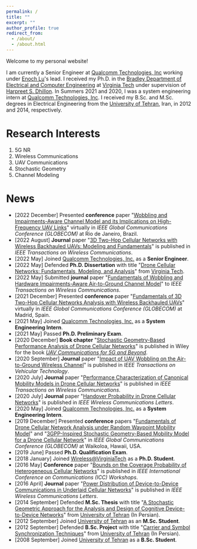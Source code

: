 ```yaml
---
permalink: /
title: ""
excerpt: ""
author_profile: true
redirect_from: 
  - /about/
  - /about.html
---  
```

Welcome to my personal website!

I am currently a Senior Engineer at [Qualcomm Technologies, Inc](https://www.qualcomm.com) working under [Enoch Lu](https://www.linkedin.com/in/enoch-lu-17a70546)'s lead. I received my Ph.D. in the [Bradley Department of Electrical and Computer Engineering](https://ece.vt.edu) at [Virginia Tech](https://vt.edu) under supervision of [Harpreet S. Dhillon](https://www.dhillon.ece.vt.edu). In Summers 2021 and 2020, I was a system engineering intern at [Qualcomm Technologies, Inc](https://www.qualcomm.com). I received my B.Sc. and M.Sc. degrees in Electrical Engineering from the [University of Tehran](https://ut.ac.ir/en), Iran, in 2012 and 2014, respectively.


Research Interests
======
1. 5G NR
2. Wireless Communications
3. UAV Communications
4. Stochastic Geometry
5. Channel Modeling

News
======
* [2022 December] Presented **conference** paper "[Wobbling and Impairments-Aware Channel Model and its Implications on High-Frequency UAV Links](https://ieeexplore.ieee.org/document/10000688)" virtually in *IEEE Global Communications Conference (GLOBECOM)* at Rio de Janeiro, Brazil.
* [2022 August] **Journal** paper "[3D Two-Hop Cellular Networks with Wireless Backhauled UAVs: Modeling and Fundamentals](https://ieeexplore.ieee.org/document/9712177)" is published in *IEEE Transactions on Wireless Communications*.
* [2022 May] Joined [Qualcomm Technologies, Inc.](https://www.qualcomm.com) as a **Senior Engineer**.
* [2022 May] Defended **Ph.D. Dissertation** with title "[Drone Cellular Networks: Fundamentals, Modeling, and Analysis](https://vtechworks.lib.vt.edu/handle/10919/110919)" from [Virginia Tech](https://vt.edu).
* [2022 May] Submitted **journal** paper "[Fundamentals of Wobbling and Hardware Impairments-Aware Air-to-Ground Channel Model](https://arxiv.org/abs/2205.10957)" to *IEEE Transactions on Wireless Communications*.
* [2021 December] Presented **conference** paper "[Fundamentals of 3D Two-Hop Cellular Networks Analysis with Wireless Backhauled UAVs](https://ieeexplore.ieee.org/document/9685132)" virtually in *IEEE Global Communications Conference (GLOBECOM)* at Madrid, Spain.
* [2021 May] Joined [Qualcomm Technologies, Inc.](https://www.qualcomm.com) as a **System Engineering Intern**.
* [2021 May] Passed **Ph.D. Preliminary Exam**.
* [2020 December] **Book chapter** "[Stochastic Geometry-Based Performance Analysis of Drone Cellular Networks](https://onlinelibrary.wiley.com/doi/abs/10.1002/9781119575795.ch9)" is published in Wiley for the book *[UAV Communications for 5G and Beyond](https://onlinelibrary.wiley.com/doi/book/10.1002/9781119575795)*.
* [2020 September] **Journal** paper "[Impact of UAV Wobbling on the Air-to-Ground Wireless Channel](https://ieeexplore.ieee.org/abstract/document/9206092)" is published in *IEEE Transactions on Vehicular Technology*.
* [2020 July] **Journal** paper "[Performance Characterization of Canonical Mobility Models in Drone Cellular Networks](https://ieeexplore.ieee.org/abstract/document/9078878)" is published in *IEEE Transactions on Wireless Communications*.
* [2020 July] **Journal** paper "[Handover Probability in Drone Cellular Networks](https://ieeexplore.ieee.org/abstract/document/9003219)" is published in *IEEE Wireless Communications Letters*.
* [2020 May] Joined [Qualcomm Technologies, Inc.](https://www.qualcomm.com) as a **System Engineering Intern**.
* [2019 December] Presented **conference** papers "[Fundamentals of Drone Cellular Network Analysis under Random Waypoint Mobility Model](https://ieeexplore.ieee.org/abstract/document/9013341)" and "[3GPP-Inspired Stochastic Geometry-Based Mobility Model for a Drone Cellular Network](https://ieeexplore.ieee.org/abstract/document/9013645)" in *IEEE Global Communications Conference (GLOBECOM)* at Waikoloa, Hawaii, USA.
* [2019 June] Passed **Ph.D. Qualification Exam**.
* [2018 January] Joined [Wireless@VirginiaTech](https://wireless.vt.edu) as a **Ph.D. Student**.
* [2016 May] **Conference** paper "[Bounds on the Coverage Probability of Heterogeneous Cellular Networks](https://ieeexplore.ieee.org/abstract/document/7503878)" is published in *IEEE International Conference on Communications (ICC) Workshops*.
* [2016 April] **Journal** paper "[Power Distribution of Device-to-Device Communications in Underlaid Cellular Networks](https://ieeexplore.ieee.org/abstract/document/7383234)" is published in *IEEE Wireless Communications Letters*.
* [2014 September] Defended **M.Sc. Thesis** with title "[A Stochastic Geometric Approach for the Analysis and Design of Cognitive Device-to-Device Networks](Morteza_MSc_Thesis.pdf)" from [University of Tehran](https://ut.ac.ir/en) (In Persian).
* [2012 September] Joined [University of Tehran](https://ut.ac.ir/en) as an **M.Sc. Student**.
* [2012 September] Defended **B.Sc. Project** with title "[Carrier and Symbol Synchronization Techniques](Morteza_BSc_Project.pdf)" from [University of Tehran](https://ut.ac.ir/en) (In Persian).
* [2008 September] Joined [University of Tehran](https://ut.ac.ir/en) as a **B.Sc. Student**.
